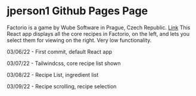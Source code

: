 # jperson1 Github Pages Page

Factorio is a game by Wube Software in Prague, Czech Republic. [Link](https://www.factorio.com/game/about) This React app displays all the core recipes in Factorio, on the left, and lets you select them for viewing on the right. Very low functionality.

03/06/22 - First commit, default React app

03/07/22 - Tailwindcss, core recipe list shown

03/08/22 - Recipe List, ingredient list

03/09/22 - Recipe scrolling, recipe selection